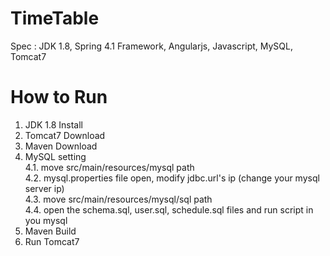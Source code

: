 # TimeTable
Spec : JDK 1.8, Spring 4.1 Framework, Angularjs, Javascript, MySQL, Tomcat7

# How to Run
1. JDK 1.8 Install
2. Tomcat7 Download
3. Maven Download
4. MySQL setting </br>
    4.1. move src/main/resources/mysql path </br>
    4.2. mysql.properties file open, modify jdbc.url's ip (change your mysql server ip) </br>
    4.3. move src/main/resources/mysql/sql path </br>
    4.4. open the schema.sql, user.sql, schedule.sql files and run script in you mysql </br>
5. Maven Build
6. Run Tomcat7

